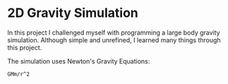 # 2D Gravity Simulation

In this project I challenged myself with programming a large body gravity simulation. Although simple and unrefined, I learned many things through this project. 

The simulation uses Newton's Gravity Equations: 

    GMm/r^2
